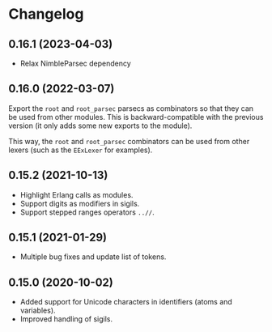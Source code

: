 # Changelog

<!-- %% CHANGELOG_ENTRIES %% -->

## 0.16.1 (2023-04-03)

* Relax NimbleParsec dependency

## 0.16.0 (2022-03-07)

Export the `root` and `root_parsec` parsecs as combinators so that they can
be used from other modules. This is backward-compatible with the previous version
(it only adds some new exports to the module).

This way, the `root` and `root_parsec` combinators can be used from other lexers
(such as the `EExLexer` for examples).

## 0.15.2 (2021-10-13)

* Highlight Erlang calls as modules.
* Support digits as modifiers in sigils.
* Support stepped ranges operators `..//`.

## 0.15.1 (2021-01-29)

* Multiple bug fixes and update list of tokens.

## 0.15.0 (2020-10-02)

* Added support for Unicode characters in identifiers (atoms and variables).
* Improved handling of sigils.
